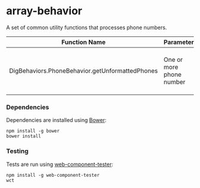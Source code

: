 # array-behavior

A set of common utility functions that processes phone numbers.

Function Name | Parameters | Returns
--------------|------------|---------
DigBehaviors.PhoneBehavior.getUnformattedPhones | One or more phone number | Returns a string of unformatted phones separated by newlines

### Dependencies

Dependencies are installed using [Bower](http://bower.io/):

    npm install -g bower
    bower install

### Testing

Tests are run using [web-component-tester](https://github.com/Polymer/web-component-tester):

    npm install -g web-component-tester
    wct

